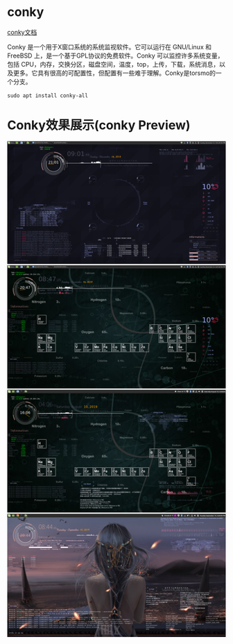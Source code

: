 # **conky**

[conky文档](http://conky.sourceforge.net/docs.html)

Conky 是一个用于X窗口系统的系统监视软件。它可以运行在 GNU/Linux 和 FreeBSD 上，是一个基于GPL协议的免费软件。Conky 可以监控许多系统变量，包括 CPU，内存，交换分区，磁盘空间，温度，top，上传，下载，系统消息，以及更多。它具有很高的可配置性，但配置有一些难于理解。Conky是torsmo的一个分支。
```
sudo apt install conky-all
```

# Conky效果展示(conky Preview)

![conky1_1](resources/conky1_1.png)
![conky2_1](resources/conky2_1.png)
![conky3](resources/conky3.png)
![conky4](resources/conky4.png)